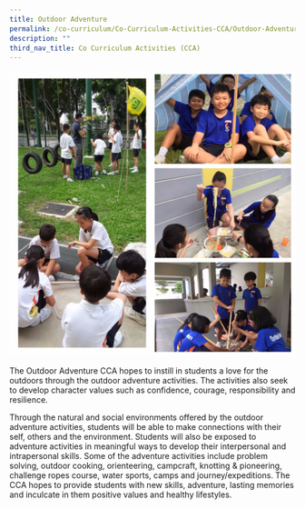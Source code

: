 ```yaml
---
title: Outdoor Adventure
permalink: /co-curriculum/Co-Curriculum-Activities-CCA/Outdoor-Adventure
description: ""
third_nav_title: Co Curriculum Activities (CCA)
---
```

![](/images/Outdoor%20Adventure%20Club.jpeg)

The Outdoor Adventure CCA hopes to instill in students a love for the outdoors through the outdoor adventure activities. The activities also seek to develop character values such as confidence, courage, responsibility and resilience.  
  

Through the natural and social environments offered by the outdoor adventure activities, students will be able to make connections with their self, others and the environment. Students will also be exposed to adventure activities in meaningful ways to develop their interpersonal and intrapersonal skills. Some of the adventure activities include problem solving, outdoor cooking, orienteering, campcraft, knotting & pioneering, challenge ropes course, water sports, camps and journey/expeditions. The CCA hopes to provide students with new skills, adventure, lasting memories and inculcate in them positive values and healthy lifestyles.